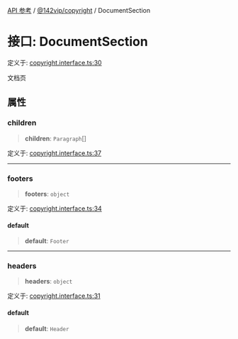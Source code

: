 [API 参考](../../../packages.md) / [@142vip/copyright](../index.md) / DocumentSection

# 接口: DocumentSection

定义于: [copyright.interface.ts:30](https://github.com/142vip/core-x/blob/293ce1057e8ca17514533d1e98d7acd05ef45b34/packages/copyright/src/copyright.interface.ts#L30)

文档页

## 属性

### children

> **children**: `Paragraph`[]

定义于: [copyright.interface.ts:37](https://github.com/142vip/core-x/blob/293ce1057e8ca17514533d1e98d7acd05ef45b34/packages/copyright/src/copyright.interface.ts#L37)

***

### footers

> **footers**: `object`

定义于: [copyright.interface.ts:34](https://github.com/142vip/core-x/blob/293ce1057e8ca17514533d1e98d7acd05ef45b34/packages/copyright/src/copyright.interface.ts#L34)

#### default

> **default**: `Footer`

***

### headers

> **headers**: `object`

定义于: [copyright.interface.ts:31](https://github.com/142vip/core-x/blob/293ce1057e8ca17514533d1e98d7acd05ef45b34/packages/copyright/src/copyright.interface.ts#L31)

#### default

> **default**: `Header`
